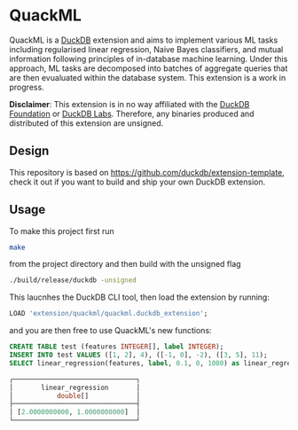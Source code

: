 # QuackML

QuackML is a [DuckDB](https://www.duckdb.org) extension and aims to implement various ML tasks including regularised linear regression, Naive Bayes classifiers, and mutual information following principles of in-database machine learning. Under this approach, ML tasks are decomposed into batches of aggregate queries that are then evualuated within the database system. This extension is a work in progress.  

**Disclaimer**: This extension is in no way affiliated with the [DuckDB Foundation](https://duckdb.org/foundation/) or [DuckDB Labs](https://duckdblabs.com/). Therefore, any binaries produced and distributed of this extension are unsigned.

## Design 
This repository is based on https://github.com/duckdb/extension-template, check it out if you want to build and ship your own DuckDB extension.

## Usage 
To make this project first run 
```bash
make
```
from the project directory and then build with the unsigned flag 
```bash 
./build/release/duckdb -unsigned
```
This laucnhes the DuckDB CLI tool, then load the extension by running:
```SQL 
LOAD 'extension/quackml/quackml.duckdb_extension';
```
and you are then free to use QuackML's new functions:
```SQL
CREATE TABLE test (features INTEGER[], label INTEGER);
INSERT INTO test VALUES ([1, 2], 4), ([-1, 0], -2), ([3, 5], 11);
SELECT linear_regression(features, label, 0.1, 0, 1000) as linear_regression FROM test;

┌───────────────────────────────┐
│       linear_regression       │
│           double[]            │
├───────────────────────────────┤
│ [2.0000000000, 1.0000000000]  │
└───────────────────────────────┘
```
